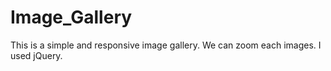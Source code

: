 # Image_Gallery
This is a simple and responsive image gallery. We can zoom each images. I used jQuery.
